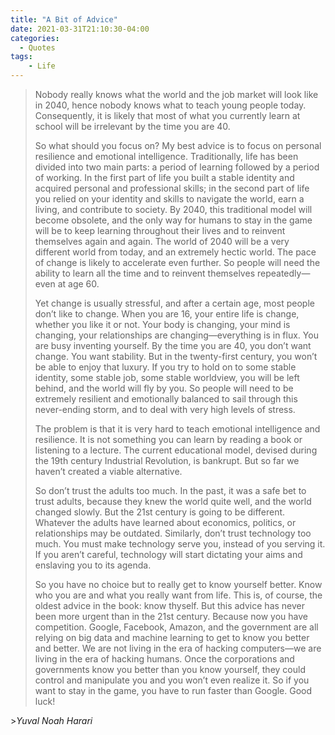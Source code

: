 ```yaml
---
title: "A Bit of Advice"
date: 2021-03-31T21:10:30-04:00
categories:
  - Quotes
tags:
    - Life
---
```

<blockquote>
Nobody really knows what the world and the job market will look like in 2040, hence nobody knows what to teach young people today. Consequently, it is likely that most of what you currently learn at school will be irrelevant by the time you are 40. 

So what should you focus on? My best advice is to focus on personal resilience
and emotional intelligence. Traditionally, life has been divided into two main parts: a period of learning followed by a period of working. In the first part of life you built a stable identity and acquired personal and professional skills; in the second part of life you relied on your identity and skills to navigate the world, earn a living, and contribute to society. By 2040, this traditional model will become obsolete, and the only way for humans to stay in the game will be to keep learning throughout their lives and to reinvent themselves again and again. The world of 2040 will be a very different world from today, and an extremely hectic world. The pace of change is likely to accelerate even further. So people will need the ability to learn all the time and to reinvent themselves repeatedly—even at age 60. 

Yet change is usually stressful, and after a certain age, most people don’t like to change. When you are 16, your entire life is change, whether you like it or not. Your body is changing, your mind is changing, your relationships are changing—everything is in flux. You are busy inventing yourself. By the time you are 40, you don’t want change. You want stability. But in the twenty-first century, you won’t be able to enjoy that luxury. If you try to hold on to some stable identity, some stable job, some stable worldview, you will be left behind, and the world will fly by you. So people will need to be extremely resilient and emotionally balanced to sail through this never-ending storm, and to deal with very high levels of stress. 

The problem is that it is very hard to teach emotional intelligence and resilience. It is not something you can learn by reading a book or listening to a lecture. The current educational model, devised during the 19th century Industrial Revolution, is bankrupt. But so far we haven’t created a viable alternative. 

So don’t trust the adults too much. In the past, it was a safe bet to trust adults, because they knew the world quite well, and the world changed slowly. But the 21st century is going to be different. Whatever the adults have learned about economics, politics, or relationships may be outdated. Similarly, don’t trust technology too much. You must make technology serve you, instead of you serving it. If you aren’t careful, technology will start dictating your aims and enslaving you to its agenda. 


So you have no choice but to really get to know yourself better. Know who you are and what you really want from life. This is, of course, the oldest advice in the book: know thyself. But this advice has never been more urgent than in the 21st century. Because now you have competition. Google, Facebook, Amazon, and the government are all relying on big data and machine learning to get to know you better and better. We are not living in the era of hacking computers—we are living in the era of hacking humans. Once the corporations and governments know you better than you know yourself, they could control and manipulate you and you won’t even realize it. So if you want to stay in the game, you have to run faster than Google. Good luck!
</blockquote>
><cite>Yuval Noah Harari</cite>